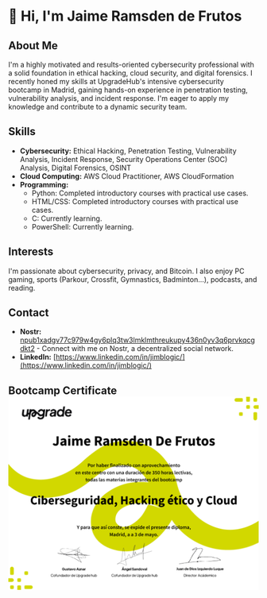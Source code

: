 # 👋 Hi, I'm Jaime Ramsden de Frutos

## About Me

I'm a highly motivated and results-oriented cybersecurity professional with a solid foundation in ethical hacking, cloud security, and digital forensics. I recently honed my skills at UpgradeHub's intensive cybersecurity bootcamp in Madrid, gaining hands-on experience in penetration testing, vulnerability analysis, and incident response. I'm eager to apply my knowledge and contribute to a dynamic security team.

## Skills

* **Cybersecurity:** Ethical Hacking, Penetration Testing, Vulnerability Analysis, Incident Response, Security Operations Center (SOC) Analysis, Digital Forensics, OSINT
* **Cloud Computing:** AWS Cloud Practitioner, AWS CloudFormation
* **Programming:** 
    * Python: Completed introductory courses with practical use cases.
    * HTML/CSS: Completed introductory courses with practical use cases.
    * C: Currently learning.
    * PowerShell: Currently learning.


## Interests

I'm passionate about cybersecurity, privacy, and Bitcoin. I also enjoy PC gaming, sports (Parkour, Crossfit, Gymnastics, Badminton...), podcasts, and reading.

## Contact

* **Nostr:** [npub1xadgv77c979w4gy6plq3tw3lmklmthreukupy436n0yv3q6prvkqcgdkt2](https://iris.to/npub1xadgv77c979w4gy6plq3tw3lmklmthreukupy436n0yv3q6prvkqcgdkt2) - Connect with me on Nostr, a decentralized social network.
* **LinkedIn:** [https://www.linkedin.com/in/jimblogic/](https://www.linkedin.com/in/jimblogic/)

## Bootcamp Certificate![MyCert](https://github.com/JimBLogic/JimBLogic/blob/main/Certificates/upgradehubcert.png)
<!---
JimBLogic/JimBLogic is a ✨ special ✨ repository because its `README.md` (this file) appears on your GitHub profile.
You can click the Preview link to take a look at your changes.
--->
